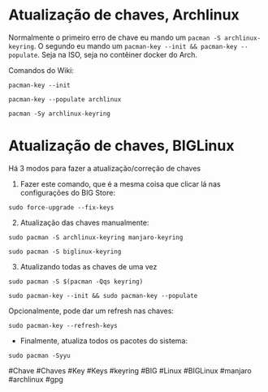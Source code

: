 # Atualização de chaves, Archlinux

Normalmente o primeiro erro de chave eu mando um `pacman -S archlinux-keyring`. 
O segundo eu mando um `pacman-key --init && pacman-key --populate`. 
Seja na ISO, seja no contêiner docker do Arch.

Comandos do Wiki:
```
pacman-key --init
```
```
pacman-key --populate archlinux
```
```
pacman -Sy archlinux-keyring
```

# Atualização de chaves, BIGLinux

Há 3 modos para fazer a atualização/correção de chaves

1. Fazer este comando, que é a mesma coisa que clicar lá nas configurações do BIG Store:

```
sudo force-upgrade --fix-keys
```

2. Atualização das chaves manualmente:

```
sudo pacman -S archlinux-keyring manjaro-keyring
```
```
sudo pacman -S biglinux-keyring
```

3. Atualizando todas as chaves de uma vez

```
sudo pacman -S $(pacman -Qqs keyring)
```
```
sudo pacman-key --init && sudo pacman-key --populate
```

Opcionalmente, pode dar um refresh nas chaves:
```
sudo pacman-key --refresh-keys
```
- Finalmente, atualiza todos os pacotes do sistema:
```
sudo pacman -Syyu
```

#Chave #Chaves #Key #Keys #keyring #BIG #Linux #BIGLinux #manjaro #archlinux #gpg
